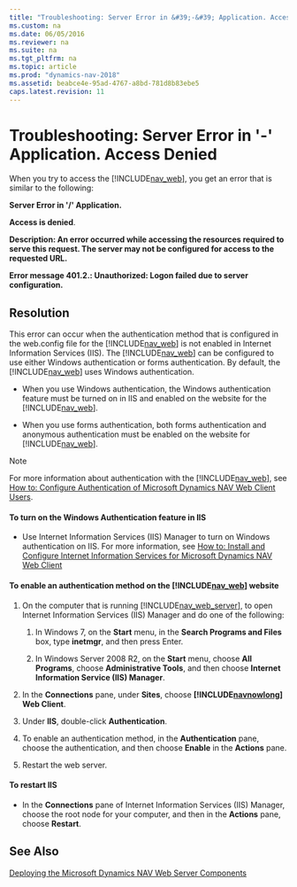 ```yaml
---
title: "Troubleshooting: Server Error in &#39;-&#39; Application. Access Denied"
ms.custom: na
ms.date: 06/05/2016
ms.reviewer: na
ms.suite: na
ms.tgt_pltfrm: na
ms.topic: article
ms.prod: "dynamics-nav-2018"
ms.assetid: beabce4e-95ad-4767-a8bd-781d8b83ebe5
caps.latest.revision: 11
---
```

# Troubleshooting: Server Error in &#39;-&#39; Application. Access Denied
When you try to access the [!INCLUDE[nav_web](includes/nav_web_md.md)], you get an error that is similar to the following:  
  
 **Server Error in '/' Application.**  
  
 **Access is denied**.  
  
 **Description: An error occurred while accessing the resources required to serve this request. The server may not be configured for access to the requested URL.**  
  
 **Error message 401.2.: Unauthorized: Logon failed due to server configuration.**  
  
## Resolution  
 This error can occur when the authentication method that is configured in the web.config file for the [!INCLUDE[nav_web](includes/nav_web_md.md)] is not enabled in Internet Information Services \(IIS\). The [!INCLUDE[nav_web](includes/nav_web_md.md)] can be configured to use either Windows authentication or forms authentication. By default, the [!INCLUDE[nav_web](includes/nav_web_md.md)] uses Windows authentication.  
  
-   When you use Windows authentication, the Windows authentication feature must be turned on in IIS and enabled on the website for the [!INCLUDE[nav_web](includes/nav_web_md.md)].  
  
-   When you use forms authentication, both forms authentication and anonymous authentication must be enabled on the website for [!INCLUDE[nav_web](includes/nav_web_md.md)].  
  
> [!NOTE]  
>  For more information about authentication with the [!INCLUDE[nav_web](includes/nav_web_md.md)], see [How to: Configure Authentication of Microsoft Dynamics NAV Web Client Users](How-to--Configure-Authentication-of-Microsoft-Dynamics-NAV-Web-Client-Users.md).  
  
#### To turn on the Windows Authentication feature in IIS  
  
-   Use Internet Information Services \(IIS\) Manager to turn on Windows authentication on IIS. For more information, see [How to: Install and Configure Internet Information Services for Microsoft Dynamics NAV Web Client](How-to--Install-and-Configure-Internet-Information-Services-for-Microsoft-Dynamics-NAV-Web-Client.md)  
  
#### To enable an authentication method on the [!INCLUDE[nav_web](includes/nav_web_md.md)] website  
  
1.  On the computer that is running [!INCLUDE[nav_web_server](includes/nav_web_server_md.md)], to open Internet Information Services \(IIS\) Manager and do one of the following:  
  
    1.  In Windows 7, on the **Start** menu, in the **Search Programs and Files** box, type **inetmgr**, and then press Enter.  
  
    2.  In Windows Server 2008 R2, on the **Start** menu, choose **All Programs**, choose **Administrative Tools**, and then choose **Internet Information Service \(IIS\) Manager**.  
  
2.  In the **Connections** pane, under **Sites**, choose **[!INCLUDE[navnowlong](includes/navnowlong_md.md)] Web Client**.  
  
3.  Under **IIS**, double-click **Authentication**.  
  
4.  To enable an authentication method, in the **Authentication** pane, choose the authentication, and then choose **Enable** in the **Actions** pane.  
  
5.  Restart the web server.  
  
#### To restart IIS  
  
-   In the **Connections** pane of Internet Information Services \(IIS\) Manager, choose the root node for your computer, and then in the **Actions** pane, choose **Restart**.  
  
## See Also  
 [Deploying the Microsoft Dynamics NAV Web Server Components](Deploying-the-Microsoft-Dynamics-NAV-Web-Server-Components.md)